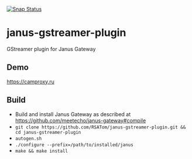 [![Snap Status](https://build.snapcraft.io/badge/RSATom/janus-gstreamer-plugin.svg)](https://build.snapcraft.io/user/RSATom/janus-gstreamer-plugin)

# janus-gstreamer-plugin
GStreamer plugin for Janus Gateway

## Demo
https://camproxy.ru

## Build
* Build and install Janus Gateway as described at https://github.com/meetecho/janus-gateway#compile
* `git clone https://github.com/RSATom/janus-gstreamer-plugin.git && cd janus-gstreamer-plugin`
* `autogen.sh`
* `./configure --prefix=/path/to/installed/janus`
* `make && make install`
